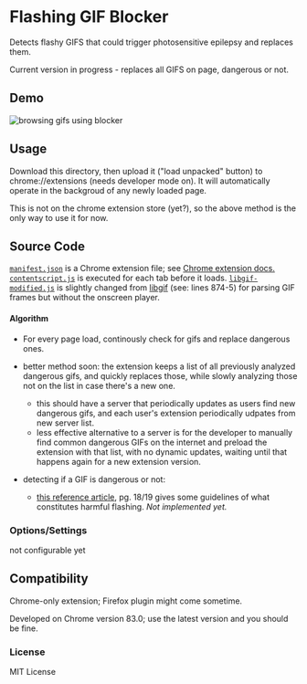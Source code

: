 # Flashing GIF Blocker
Detects flashy GIFS that could trigger photosensitive epilepsy and replaces them.

Current version in progress - replaces all GIFS on page, dangerous or not.

## Demo
![browsing gifs using blocker](./demo/demo.gif)

## Usage
Download this directory, then upload it ("load unpacked" button) to chrome://extensions (needs developer mode on).
It will automatically operate in the backgroud of any newly loaded page.

This is not on the chrome extension store (yet?), so the above method is the only way to use it for now.

## Source Code
[`manifest.json`](./manifest.json) is a Chrome extension file; see [Chrome extension docs.](https://developer.chrome.com/extensions/manifest)
[`contentscript.js`](./contentscript) is executed for each tab before it loads.
[`libgif-modified.js`](./libgif-modified.js) is slightly changed from [libgif](https://github.com/buzzfeed/libgif-js) (see: lines 874-5) for parsing GIF frames but without the onscreen player.

#### Algorithm
- For every page load, continously check for gifs and replace dangerous ones.

- better method soon: the extension keeps a list of all previously analyzed dangerous gifs, and quickly replaces those, while slowly analyzing those not on the list in case there's a new one. 
    - this should have a server that periodically updates as users find new dangerous gifs, and each user's extension periodically udpates from new server list.
    - less effective alternative to a server is for the developer to manually find common dangerous GIFs on the internet and preload the extension with that list, with no dynamic updates, waiting until that happens again for a new extension version.

- detecting if a GIF is dangerous or not:
    - [this reference article](https://www.ofcom.org.uk/__data/assets/pdf_file/0023/104657/Section-2-Guidance-Notes.pdf), pg. 18/19 gives some guidelines of what constitutes harmful flashing. *Not implemented yet.*

### Options/Settings
not configurable yet

## Compatibility
Chrome-only extension; Firefox plugin might come sometime.

Developed on Chrome version 83.0; use the latest version and you should be fine.

### License
MIT License